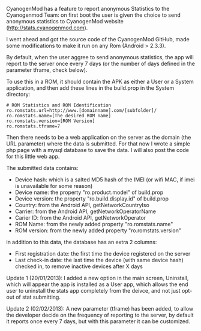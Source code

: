 CyanogenMod has a feature to report anonymous Statistics to the Cyanogenmod Team: on first boot the user is given the choice to send anonymous statistics to CyanogenMod website (http://stats.cyanogenmod.com).

I went ahead and got the source code of the CyanogenMod GitHub, made some modifications to make it run on any Rom (Android > 2.3.3).

By default, when the user aggree to send anonymous statistics, the app will report to the server once every 7 days (or the number of days defined in the parameter tframe, check below).

To use this in a ROM, it should contain the APK as either a User or a System application, and then add these lines in the build.prop in the System directory:

	# ROM Statistics and ROM Identification
	ro.romstats.url=http://www.[domainname].com/[subfolder]/
	ro.romstats.name=[The desired ROM name]
	ro.romstats.version=[ROM Version]
	ro.romstats.tframe=7

Then there needs to be a web application on the server as the domain (the URL parameter) where the data is submitted. For that now I wrote a simple php page with a mysql database to save the data. I will also post the code for this little web app.

The submitted data contains:
* Device hash: which is a salted MD5 hash of the IMEI (or wifi MAC, if imei is unavailable for some reason)
* Device name: the property "ro.product.model" of build.prop
* Device version: the property "ro.build.display.id" of build.prop
* Country: from the Android API, getNetworkCountryIso
* Carrier: from the Android API, getNetworkOperatorName
* Carier ID: from the Android API, getNetworkOperator
* ROM Name: from the newly added property "ro.romstats.name"
* ROM version: from the newly added property "ro.romstats.version"

in addition to this data, the database has an extra 2 columns:
* First registration date: the first time the device registered on the server
* Last check-in date: the last time the device (with same device hash) checked in, to remove inactive devices after X days

Update 1 (20/01/2013):
I added a new option in the main screen, Uninstall, which will appear the app is installed as a User app, which allows the end user to uninstall the stats app completely from the deivce, and not just opt-out of stat submitting.

Update 2 (02/02/2013):
A new parameter (tframe) has been added, to allow the developer decide on the frequency of reporting to the server, by default it reports once every 7 days, but with this parameter it can be customized.